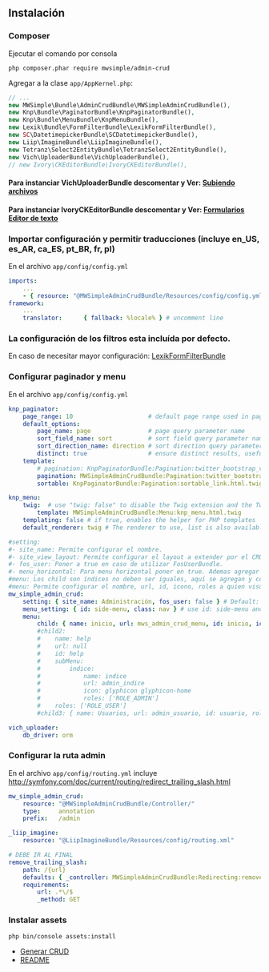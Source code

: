 ## Instalación

### Composer
Ejecutar el comando por consola
```cli
php composer.phar require mwsimple/admin-crud
```

Agregar a la clase `app/AppKernel.php`:

```php
// ...
new MWSimple\Bundle\AdminCrudBundle\MWSimpleAdminCrudBundle(),
new Knp\Bundle\PaginatorBundle\KnpPaginatorBundle(),
new Knp\Bundle\MenuBundle\KnpMenuBundle(),
new Lexik\Bundle\FormFilterBundle\LexikFormFilterBundle(),
new SC\DatetimepickerBundle\SCDatetimepickerBundle(),
new Liip\ImagineBundle\LiipImagineBundle(),
new Tetranz\Select2EntityBundle\TetranzSelect2EntityBundle(),
new Vich\UploaderBundle\VichUploaderBundle(),
// new Ivory\CKEditorBundle\IvoryCKEditorBundle(),
```

#### Para instanciar VichUploaderBundle descomentar y Ver: [Subiendo archivos](subirarchivos.md)
#### Para instanciar IvoryCKEditorBundle descomentar y Ver: [Formularios Editor de texto](forms.md)

### Importar configuración y permitir traducciones (incluye en_US, es_AR, ca_ES, pt_BR, fr, pl)

En el archivo `app/config/config.yml`

```yaml
imports:
    ...
    - { resource: "@MWSimpleAdminCrudBundle/Resources/config/config.yml" }
framework:
    ...
    translator:      { fallback: %locale% } # uncomment line
```

### La configuración de los filtros esta incluída por defecto.

En caso de necesitar mayor configuración: [LexikFormFilterBundle](https://github.com/lexik/LexikFormFilterBundle/blob/v5.0.1/Resources/doc/configuration.md)

### Configurar paginador y menu

En el archivo `app/config/config.yml`

```yaml
knp_paginator:
    page_range: 10                     # default page range used in pagination control
    default_options:
        page_name: page                # page query parameter name
        sort_field_name: sort          # sort field query parameter name
        sort_direction_name: direction # sort direction query parameter name
        distinct: true                 # ensure distinct results, useful when ORM queries are using GROUP BY statements
    template:
        # pagination: KnpPaginatorBundle:Pagination:twitter_bootstrap_v3_pagination.html.twig # bootstrap 3 sliding pagination controls template
        pagination: MWSimpleAdminCrudBundle:Pagination:twitter_bootstrap_v3_pagination.html.twig # bootstrap 3 sliding pagination controls template
        sortable: KnpPaginatorBundle:Pagination:sortable_link.html.twig # sort link template

knp_menu:
    twig:  # use "twig: false" to disable the Twig extension and the TwigRenderer
        template: MWSimpleAdminCrudBundle:Menu:knp_menu.html.twig
    templating: false # if true, enables the helper for PHP templates
    default_renderer: twig # The renderer to use, list is also available by default

#setting:
#- site_name: Permite configurar el nombre.
#- site_view_layout: Permite configurar el layout a extender por el CRUD.
#- fos_user: Poner a true en caso de utilizar FosUserBundle.
#- menu_horizontal: Para menu horizontal poner en true. Ademas agregar en menu_setting.class: nav navbar-nav
#menu: Los child son índices no deben ser iguales, aquí se agregan y configuran los item del menu.
#menu: Permite configurar el nombre, url, id, icono, roles a quien visualiza, si tiene submenu se puede agregar.
mw_simple_admin_crud:
    setting: { site_name: Administración, fos_user: false } # Default: site_name: AdminCrud, site_view_layout: MWSimpleAdminCrudBundle::layout.html.twig, fos_user: false, menu_horizontal: false
    menu_setting: { id: side-menu, class: nav } # use id: side-menu and class: nav. If is horizontal use class: nav navbar-nav
    menu:
        child: { name: inicio, url: mws_admin_crud_menu, id: inicio, icon: glyphicon glyphicon-home }
        #child2:  
        #    name: help
        #    url: null
        #    id: help
        #    subMenu:
        #        indice:
        #            name: indice
        #            url: admin_indice
        #            icon: glyphicon glyphicon-home
        #            roles: ['ROLE_ADMIN']
        #    roles: ['ROLE_USER']
        #child3: { name: Usuarios, url: admin_usuario, id: usuario, roles: ['ROLE_SUPERADMIN'], icon: glyphicon glyphicon-user }

vich_uploader:
    db_driver: orm
```

### Configurar la ruta admin

En el archivo `app/config/routing.yml`
incluye http://symfony.com/doc/current/routing/redirect_trailing_slash.html

```yaml
mw_simple_admin_crud:
    resource: "@MWSimpleAdminCrudBundle/Controller/"
    type:     annotation
    prefix:   /admin

_liip_imagine:
    resource: "@LiipImagineBundle/Resources/config/routing.xml"

# DEBE IR AL FINAL
remove_trailing_slash:
    path: /{url}
    defaults: { _controller: MWSimpleAdminCrudBundle:Redirecting:removeTrailingSlash }
    requirements:
        url: .*\/$
        _method: GET
```

### Instalar assets
```cli
php bin/console assets:install
```

* [Generar CRUD](generacion.md)
* [README](https://github.com/MWSimple/AdminCrudBundle/blob/version30/README.md)
